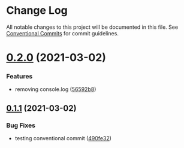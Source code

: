 # Change Log

All notable changes to this project will be documented in this file.
See [Conventional Commits](https://conventionalcommits.org) for commit guidelines.

# [0.2.0](https://github.com/Synthetixio/js-monorepo/compare/v0.1.1...v0.2.0) (2021-03-02)


### Features

* removing console.log ([56592b8](https://github.com/Synthetixio/js-monorepo/commit/56592b862412bfc9d0e7b555a61c7056ef09d62d))





## [0.1.1](https://github.com/Synthetixio/js-monorepo/compare/v0.1.0...v0.1.1) (2021-03-02)


### Bug Fixes

* testing conventional commit ([490fe32](https://github.com/Synthetixio/js-monorepo/commit/490fe3218fb715443eb8b21e244aaa05f47e2d4e))
